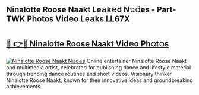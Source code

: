 ## Ninalotte Roose Naakt Le𝚊k𝚎d N𝚞𝚍es - Part-TWK Photos Vid𝚎o Le𝚊ks LL67X

# <h2><a href="http://fb9t60.evod.top/?m=Ninalotte+Roose+Naakt">🔗 👉🔴 Ninalotte Roose Naakt Vid𝚎o Ph𝚘t𝚘s</a></h2>

[![Ninalotte Roose Naakt N𝚞d𝚎s](https://i.imgur.com/8V9OHl7.gif)](http://fb9t60.evod.top/?m=Ninalotte+Roose+Naakt)
Online entertainer Ninalotte Roose Naakt and multimedia artist, celebrated for publishing dance and lifestyle material through trending dance routines and short videos. Visionary thinker Ninalotte Roose Naakt, known for their innovative ideas and groundbreaking achievements. 
